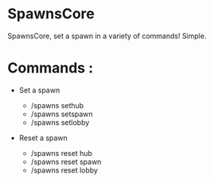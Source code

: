 # SpawnsCore
SpawnsCore, set a spawn in a variety of commands! Simple.

# Commands :
* Set a spawn

  * /spawns sethub
  * /spawns setspawn
  * /spawns setlobby
* Reset a spawn

  * /spawns reset hub
  * /spawns reset spawn
  * /spawns reset lobby

